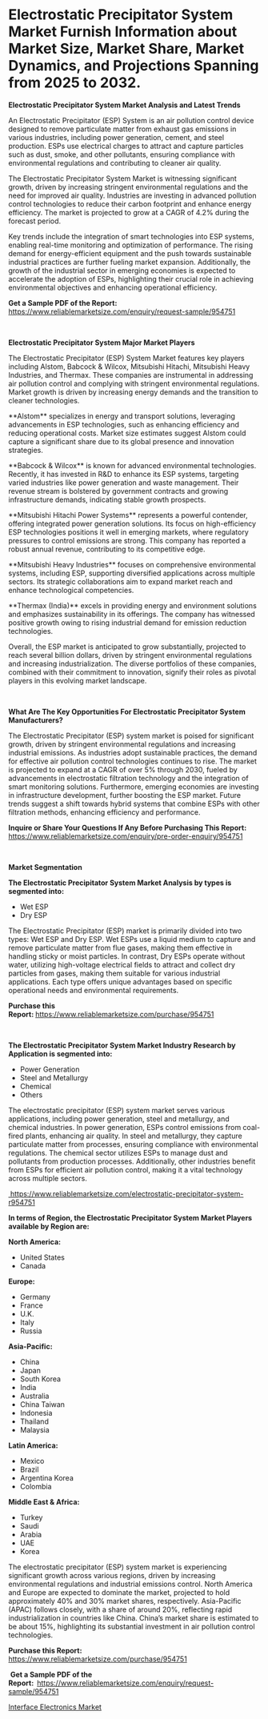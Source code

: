 <p><h1>Electrostatic Precipitator System Market Furnish Information about Market Size, Market Share, Market Dynamics, and Projections Spanning from 2025 to 2032.</h1></p><p><strong>Electrostatic Precipitator System Market Analysis and Latest Trends</strong></p>
<p><p>An Electrostatic Precipitator (ESP) System is an air pollution control device designed to remove particulate matter from exhaust gas emissions in various industries, including power generation, cement, and steel production. ESPs use electrical charges to attract and capture particles such as dust, smoke, and other pollutants, ensuring compliance with environmental regulations and contributing to cleaner air quality.</p><p>The Electrostatic Precipitator System Market is witnessing significant growth, driven by increasing stringent environmental regulations and the need for improved air quality. Industries are investing in advanced pollution control technologies to reduce their carbon footprint and enhance energy efficiency. The market is projected to grow at a CAGR of 4.2% during the forecast period. </p><p>Key trends include the integration of smart technologies into ESP systems, enabling real-time monitoring and optimization of performance. The rising demand for energy-efficient equipment and the push towards sustainable industrial practices are further fueling market expansion. Additionally, the growth of the industrial sector in emerging economies is expected to accelerate the adoption of ESPs, highlighting their crucial role in achieving environmental objectives and enhancing operational efficiency. </p></p>
<p><strong>Get a Sample PDF of the Report:&nbsp;</strong> <a href="https://www.reliablemarketsize.com/enquiry/request-sample/954751?utm_campaign=3205&utm_medium=2&utm_source=Github&utm_content=ia&utm_term=07032025&utm_id=electrostatic-precipitator-system">https://www.reliablemarketsize.com/enquiry/request-sample/954751</a></p>
<p>&nbsp;</p>
<p><strong>Electrostatic Precipitator System Major Market Players</strong></p>
<p><p>The Electrostatic Precipitator (ESP) System Market features key players including Alstom, Babcock & Wilcox, Mitsubishi Hitachi, Mitsubishi Heavy Industries, and Thermax. These companies are instrumental in addressing air pollution control and complying with stringent environmental regulations. Market growth is driven by increasing energy demands and the transition to cleaner technologies.</p><p>**Alstom** specializes in energy and transport solutions, leveraging advancements in ESP technologies, such as enhancing efficiency and reducing operational costs. Market size estimates suggest Alstom could capture a significant share due to its global presence and innovation strategies.</p><p>**Babcock & Wilcox** is known for advanced environmental technologies. Recently, it has invested in R&D to enhance its ESP systems, targeting varied industries like power generation and waste management. Their revenue stream is bolstered by government contracts and growing infrastructure demands, indicating stable growth prospects.</p><p>**Mitsubishi Hitachi Power Systems** represents a powerful contender, offering integrated power generation solutions. Its focus on high-efficiency ESP technologies positions it well in emerging markets, where regulatory pressures to control emissions are strong. This company has reported a robust annual revenue, contributing to its competitive edge.</p><p>**Mitsubishi Heavy Industries** focuses on comprehensive environmental systems, including ESP, supporting diversified applications across multiple sectors. Its strategic collaborations aim to expand market reach and enhance technological competencies.</p><p>**Thermax (India)** excels in providing energy and environment solutions and emphasizes sustainability in its offerings. The company has witnessed positive growth owing to rising industrial demand for emission reduction technologies.</p><p>Overall, the ESP market is anticipated to grow substantially, projected to reach several billion dollars, driven by stringent environmental regulations and increasing industrialization. The diverse portfolios of these companies, combined with their commitment to innovation, signify their roles as pivotal players in this evolving market landscape.</p></p>
<p>&nbsp;</p>
<p><strong>What Are The Key Opportunities For Electrostatic Precipitator System Manufacturers?</strong></p>
<p><p>The Electrostatic Precipitator (ESP) system market is poised for significant growth, driven by stringent environmental regulations and increasing industrial emissions. As industries adopt sustainable practices, the demand for effective air pollution control technologies continues to rise. The market is projected to expand at a CAGR of over 5% through 2030, fueled by advancements in electrostatic filtration technology and the integration of smart monitoring solutions. Furthermore, emerging economies are investing in infrastructure development, further boosting the ESP market. Future trends suggest a shift towards hybrid systems that combine ESPs with other filtration methods, enhancing efficiency and performance.</p></p>
<p><strong>Inquire or Share Your Questions If Any Before Purchasing This Report:</strong> <a href="https://www.reliablemarketsize.com/enquiry/pre-order-enquiry/954751?utm_campaign=3205&utm_medium=2&utm_source=Github&utm_content=ia&utm_term=07032025&utm_id=electrostatic-precipitator-system">https://www.reliablemarketsize.com/enquiry/pre-order-enquiry/954751</a></p>
<p>&nbsp;</p>
<p><strong>Market Segmentation</strong></p>
<p><strong>The Electrostatic Precipitator System Market Analysis by types is segmented into:</strong></p>
<p><ul><li>Wet ESP</li><li>Dry ESP</li></ul></p>
<p><p>The Electrostatic Precipitator (ESP) market is primarily divided into two types: Wet ESP and Dry ESP. Wet ESPs use a liquid medium to capture and remove particulate matter from flue gases, making them effective in handling sticky or moist particles. In contrast, Dry ESPs operate without water, utilizing high-voltage electrical fields to attract and collect dry particles from gases, making them suitable for various industrial applications. Each type offers unique advantages based on specific operational needs and environmental requirements.</p></p>
<p><strong>Purchase this Report:&nbsp;</strong><a href="https://www.reliablemarketsize.com/purchase/954751?utm_campaign=3205&utm_medium=2&utm_source=Github&utm_content=ia&utm_term=07032025&utm_id=electrostatic-precipitator-system">https://www.reliablemarketsize.com/purchase/954751</a></p>
<p>&nbsp;</p>
<p><strong>The Electrostatic Precipitator System Market Industry Research by Application is segmented into:</strong></p>
<p><ul><li>Power Generation</li><li>Steel and Metallurgy</li><li>Chemical</li><li>Others</li></ul></p>
<p><p>The electrostatic precipitator (ESP) system market serves various applications, including power generation, steel and metallurgy, and chemical industries. In power generation, ESPs control emissions from coal-fired plants, enhancing air quality. In steel and metallurgy, they capture particulate matter from processes, ensuring compliance with environmental regulations. The chemical sector utilizes ESPs to manage dust and pollutants from production processes. Additionally, other industries benefit from ESPs for efficient air pollution control, making it a vital technology across multiple sectors.</p></p>
<p><a href="https://www.reliablemarketsize.com/electrostatic-precipitator-system-r954751?utm_campaign=3205&utm_medium=2&utm_source=Github&utm_content=ia&utm_term=07032025&utm_id=electrostatic-precipitator-system">&nbsp;https://www.reliablemarketsize.com/electrostatic-precipitator-system-r954751</a></p>
<p><strong>In terms of Region, the Electrostatic Precipitator System Market Players available by Region are:</strong></p>
<p>
    <p> <strong> North America: </strong>
        <ul>
            <li>United States</li>
            <li>Canada</li>
        </ul>
        </p> 
    <p> <strong> Europe: </strong>
        <ul>
            <li>Germany</li>
            <li>France</li>
            <li>U.K.</li>
            <li>Italy</li>
            <li>Russia</li>
        </ul>
        </p> 
    <p> <strong> Asia-Pacific: </strong>
        <ul>
            <li>China</li>
            <li>Japan</li>
            <li>South Korea</li>
            <li>India</li>
            <li>Australia</li>
            <li>China Taiwan</li>
            <li>Indonesia</li>
            <li>Thailand</li>
            <li>Malaysia</li>
        </ul>
        </p> 
    <p> <strong> Latin America: </strong>
        <ul>
            <li>Mexico</li>
            <li>Brazil</li>
            <li>Argentina Korea</li>
            <li>Colombia</li>
        </ul>
        </p> 
    <p> <strong> Middle East & Africa: </strong>
        <ul>
            <li>Turkey</li>
            <li>Saudi</li>
            <li>Arabia</li>
            <li>UAE</li>
            <li>Korea</li>
        </ul>
    </p>
    </p>
<p><p>The electrostatic precipitator (ESP) system market is experiencing significant growth across various regions, driven by increasing environmental regulations and industrial emissions control. North America and Europe are expected to dominate the market, projected to hold approximately 40% and 30% market shares, respectively. Asia-Pacific (APAC) follows closely, with a share of around 20%, reflecting rapid industrialization in countries like China. China’s market share is estimated to be about 15%, highlighting its substantial investment in air pollution control technologies.</p></p>
<p><strong>Purchase this Report: </strong><a href="https://www.reliablemarketsize.com/purchase/954751?utm_campaign=3205&utm_medium=2&utm_source=Github&utm_content=ia&utm_term=07032025&utm_id=electrostatic-precipitator-system">https://www.reliablemarketsize.com/purchase/954751</a></p>
<p>&nbsp;<strong>Get a Sample PDF of the Report:&nbsp;&nbsp;</strong><a href="https://www.reliablemarketsize.com/enquiry/request-sample/954751?utm_campaign=3205&utm_medium=2&utm_source=Github&utm_content=ia&utm_term=07032025&utm_id=electrostatic-precipitator-system">https://www.reliablemarketsize.com/enquiry/request-sample/954751</a></p>
<p><strong></strong></p>
<p><p><a href="https://github.com/donkalucine10/Market-Research-Report-List-1/blob/main/interface-electronics-market.md?utm_campaign=3205&utm_medium=2&utm_source=Github&utm_content=ia&utm_term=07032025&utm_id=electrostatic-precipitator-system">Interface Electronics Market</a></p></p>
